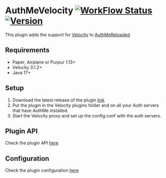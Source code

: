# AuthMeVelocity [![WorkFlow Status](https://img.shields.io/github/workflow/status/4drian3d/AuthmeVelocity/Maven%20Build?&style=flat-square)](https://github.com/4drian3d/AuthmeVelocity/actions/workflows/maven.yml) [![Version](https://img.shields.io/github/v/release/4drian3d/AuthmeVelocity?color=FFF0&style=flat-square)](https://github.com/4drian3d/AuthmeVelocity/releases)
This plugin adds the support for [Velocity](https://velocitypowered.com/) to [AuthMeReloaded](https://github.com/AuthMe/AuthMeReloaded)

## Requirements
- Paper, Airplane or Purpur 1.13+
- Velocity 3.1.2+
- Java 17+

## Setup
1. Download the latest release of the plugin [link](https://github.com/4drian3d/AuthMeVelocity/releases)
2. Put the plugin in the Velocity plugins folder and on all your Auth servers that have AuthMe installed.
4. Start the Velocity proxy and set up the config.conf with the auth servers.

## Plugin API
Check the plugin API [here](https://github.com/4drian3d/AuthMeVelocity/wiki/Plugin-API)

## Configuration
Check the plugin configuration [here](https://github.com/4drian3d/AuthMeVelocity/wiki/Configuration)